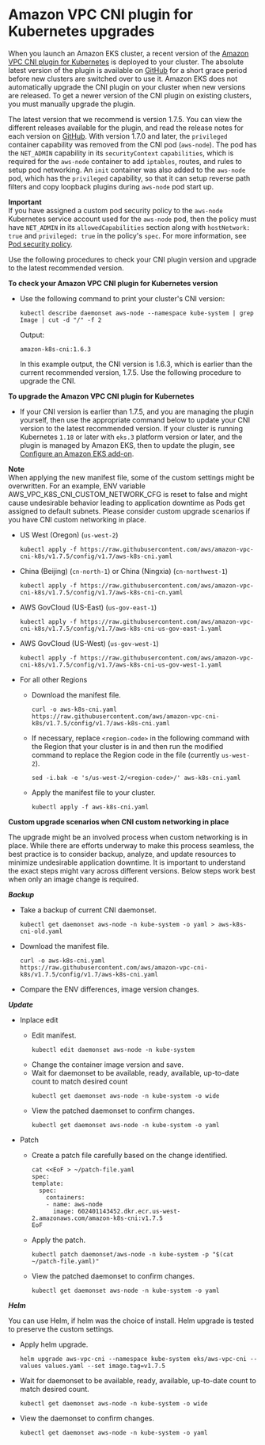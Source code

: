 # Amazon VPC CNI plugin for Kubernetes upgrades<a name="cni-upgrades"></a>

When you launch an Amazon EKS cluster, a recent version of the [Amazon VPC CNI plugin for Kubernetes](https://github.com/aws/amazon-vpc-cni-k8s) is deployed to your cluster\. The absolute latest version of the plugin is available on [GitHub](https://github.com/aws/amazon-vpc-cni-k8s/releases) for a short grace period before new clusters are switched over to use it\. Amazon EKS does not automatically upgrade the CNI plugin on your cluster when new versions are released\. To get a newer version of the CNI plugin on existing clusters, you must manually upgrade the plugin\.

The latest version that we recommend is version 1\.7\.5\. You can view the different releases available for the plugin, and read the release notes for each version on [GitHub](https://github.com/aws/amazon-vpc-cni-k8s/releases)\. With version 1\.7\.0 and later, the `privileged` container capability was removed from the CNI pod \(`aws-node`\)\. The pod has the `NET_ADMIN` capability in its `securityContext` `capabilities`, which is required for the `aws-node` container to add `iptables`, routes, and rules to setup pod networking\. An `init` container was also added to the `aws-node` pod, which has the `privileged` capability, so that it can setup reverse path filters and copy loopback plugins during `aws-node` pod start up\. 

**Important**  
If you have assigned a custom pod security policy to the `aws-node` Kubernetes service account used for the `aws-node` pod, then the policy must have `NET_ADMIN` in its `allowedCapabilities` section along with `hostNetwork: true` and `privileged: true` in the policy's `spec`\. For more information, see [Pod security policy](pod-security-policy.md)\.

Use the following procedures to check your CNI plugin version and upgrade to the latest recommended version\.

**To check your Amazon VPC CNI plugin for Kubernetes version**
+ Use the following command to print your cluster's CNI version:

  ```
  kubectl describe daemonset aws-node --namespace kube-system | grep Image | cut -d "/" -f 2
  ```

  Output:

  ```
  amazon-k8s-cni:1.6.3
  ```

  In this example output, the CNI version is 1\.6\.3, which is earlier than the current recommended version, 1\.7\.5\. Use the following procedure to upgrade the CNI\.

**To upgrade the Amazon VPC CNI plugin for Kubernetes**
+ If your CNI version is earlier than 1\.7\.5, and you are managing the plugin yourself, then use the appropriate command below to update your CNI version to the latest recommended version\. If your cluster is running Kubernetes `1.18` or later with `eks.3` platform version or later, and the plugin is managed by Amazon EKS, then to update the plugin, see [Configure an Amazon EKS add\-on](update-cluster.md#update-cluster-add-ons)\.

**Note**  
When applying the new manifest file, some of the custom settings might be overwritten\. For an example, ENV variable AWS_VPC_K8S_CNI_CUSTOM_NETWORK_CFG is reset to false and might cause undesirable behavior leading to application downtime as Pods get assigned to default subnets\. Please consider custom upgrade scenarios if you have CNI custom networking in place\. 

  + US West \(Oregon\) \(`us-west-2`\)

    ```
    kubectl apply -f https://raw.githubusercontent.com/aws/amazon-vpc-cni-k8s/v1.7.5/config/v1.7/aws-k8s-cni.yaml
    ```
  + China \(Beijing\) \(`cn-north-1`\) or China \(Ningxia\) \(`cn-northwest-1`\)

    ```
    kubectl apply -f https://raw.githubusercontent.com/aws/amazon-vpc-cni-k8s/v1.7.5/config/v1.7/aws-k8s-cni-cn.yaml
    ```
  + AWS GovCloud \(US\-East\) \(`us-gov-east-1`\)

    ```
    kubectl apply -f https://raw.githubusercontent.com/aws/amazon-vpc-cni-k8s/v1.7.5/config/v1.7/aws-k8s-cni-us-gov-east-1.yaml
    ```
  + AWS GovCloud \(US\-West\) \(`us-gov-west-1`\)

    ```
    kubectl apply -f https://raw.githubusercontent.com/aws/amazon-vpc-cni-k8s/v1.7.5/config/v1.7/aws-k8s-cni-us-gov-west-1.yaml
    ```
  + For all other Regions
    + Download the manifest file\.

      ```
      curl -o aws-k8s-cni.yaml https://raw.githubusercontent.com/aws/amazon-vpc-cni-k8s/v1.7.5/config/v1.7/aws-k8s-cni.yaml
      ```
    + If necessary, replace `<region-code>` in the following command with the Region that your cluster is in and then run the modified command to replace the Region code in the file \(currently `us-west-2`\)\.

      ```
      sed -i.bak -e 's/us-west-2/<region-code>/' aws-k8s-cni.yaml
      ```
    + Apply the manifest file to your cluster\.

      ```
      kubectl apply -f aws-k8s-cni.yaml
      ```
**Custom upgrade scenarios when CNI custom networking in place**

The upgrade might be an involved process when custom networking is in place. While there are efforts underway to make this process seamless, the best practice is to consider backup, analyze, and update resources to minimize undesirable application downtime\. It is important to understand the exact steps might vary across different versions\. Below steps work best when only an image change is required.

***Backup***
  + Take a backup of current CNI daemonset\.

    ```
    kubectl get daemonset aws-node -n kube-system -o yaml > aws-k8s-cni-old.yaml
    ```
  + Download the manifest file\.

    ```
    curl -o aws-k8s-cni.yaml https://raw.githubusercontent.com/aws/amazon-vpc-cni-k8s/v1.7.5/config/v1.7/aws-k8s-cni.yaml
    ``` 
  + Compare the ENV differences, image version changes\.

***Update***

  + Inplace edit
    + Edit manifest\.
      ```
      kubectl edit daemonset aws-node -n kube-system 
      ```
    + Change the container image version and save\.
    + Wait for daemonset to be available, ready, available, up-to-date count to match desired count
      ```
      kubectl get daemonset aws-node -n kube-system -o wide
      ```
    + View the patched daemonset to confirm changes\.
      ```
      kubectl get daemonset aws-node -n kube-system -o yaml
      ``` 

  + Patch
    + Create a patch file carefully based on the change identified\.
      ```
      cat <<EoF > ~/patch-file.yaml
      spec:
      template:
        spec:
          containers:
          - name: aws-node
            image: 602401143452.dkr.ecr.us-west-2.amazonaws.com/amazon-k8s-cni:v1.7.5
      EoF
      ``` 
    + Apply the patch\.
      ```
      kubectl patch daemonset/aws-node -n kube-system -p "$(cat ~/patch-file.yaml)"
      ```
    + View the patched daemonset to confirm changes\.
      ```
      kubectl get daemonset aws-node -n kube-system -o yaml
      ```

***Helm***

You can use Helm, if helm was the choice of install. Helm upgrade is tested to preserve the custom settings. 
  + Apply helm upgrade\.
    ```
    helm upgrade aws-vpc-cni --namespace kube-system eks/aws-vpc-cni --values values.yaml --set image.tag=v1.7.5
    ```
  + Wait for daemonset to be available, ready, available, up-to-date count to match desired count\.
    ```
    kubectl get daemonset aws-node -n kube-system -o wide
    ```
  + View the daemonset to confirm changes\.
    ```
    kubectl get daemonset aws-node -n kube-system -o yaml
    ```
    
